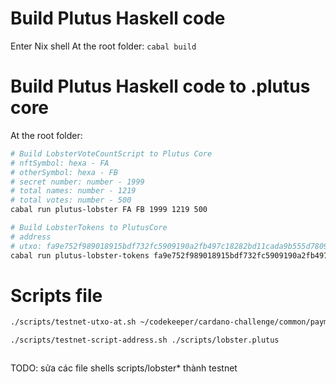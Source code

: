 # Build Plutus Haskell code
Enter Nix shell
At the root folder: `cabal build`

# Build Plutus Haskell code to .plutus core
At the root folder:
```bash
# Build LobsterVoteCountScript to Plutus Core
# nftSymbol: hexa - FA
# otherSymbol: hexa - FB
# secret number: number - 1999
# total names: number - 1219
# total votes: number - 500
cabal run plutus-lobster FA FB 1999 1219 500

# Build LobsterTokens to PlutusCore
# address 
# utxo: fa9e752f989018915bdf732fc5909190a2fb497c18282bd11cada9b555d7809a#0
cabal run plutus-lobster-tokens fa9e752f989018915bdf732fc5909190a2fb497c18282bd11cada9b555d7809a#0
```

# Scripts file
```bash
./scripts/testnet-utxo-at.sh ~/codekeeper/cardano-challenge/common/payment4.addr

./scripts/testnet-script-address.sh ./scripts/lobster.plutus



```

TODO: sửa các file shells scripts/lobster* thành testnet
